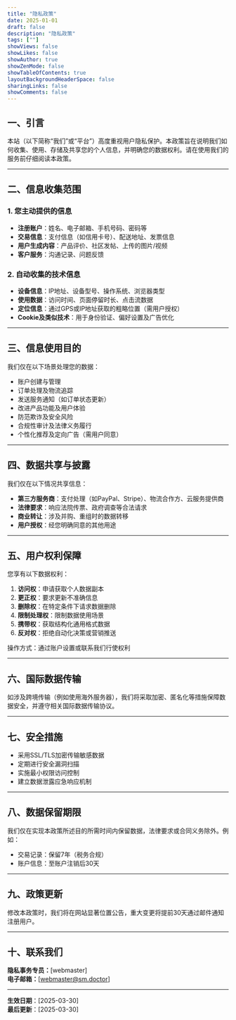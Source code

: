 ```yaml
---
title: "隐私政策"
date: 2025-01-01
draft: false
description: "隐私政策"
tags: [""]
showViews: false
showLikes: false
showAuthor: true
showZenMode: false
showTableOfContents: true
layoutBackgroundHeaderSpace: false 
sharingLinks: false
showComments: false
---
```


## 一、引言

本站（以下简称“我们”或“平台”）高度重视用户隐私保护。本政策旨在说明我们如何收集、使用、存储及共享您的个人信息，并明确您的数据权利。请在使用我们的服务前仔细阅读本政策。

---

## 二、信息收集范围

### 1. 您主动提供的信息
- **注册账户**：姓名、电子邮箱、手机号码、密码等
- **交易信息**：支付信息（如信用卡号）、配送地址、发票信息
- **用户生成内容**：产品评价、社区发帖、上传的图片/视频
- **客户服务**：沟通记录、问题反馈

### 2. 自动收集的技术信息
- **设备信息**：IP地址、设备型号、操作系统、浏览器类型
- **使用数据**：访问时间、页面停留时长、点击流数据
- **定位信息**：通过GPS或IP地址获取的粗略位置（需用户授权）
- **Cookie及类似技术**：用于身份验证、偏好设置及广告优化

---

## 三、信息使用目的

我们仅在以下场景处理您的数据：
- 账户创建与管理
- 订单处理及物流追踪
- 发送服务通知（如订单状态更新）
- 改进产品功能及用户体验
- 防范欺诈及安全风险
- 合规性审计及法律义务履行
- 个性化推荐及定向广告（需用户同意）

---

## 四、数据共享与披露

我们仅在以下情况共享信息：
- **第三方服务商**：支付处理（如PayPal、Stripe）、物流合作方、云服务提供商
- **法律要求**：响应法院传票、政府调查等合法请求
- **商业转让**：涉及并购、重组时的数据转移
- **用户授权**：经您明确同意的其他用途

---

## 五、用户权利保障

您享有以下数据权利：
1. **访问权**：申请获取个人数据副本
2. **更正权**：要求更新不准确信息
3. **删除权**：在特定条件下请求数据删除
4. **限制处理权**：限制数据使用场景
5. **携带权**：获取结构化通用格式数据
6. **反对权**：拒绝自动化决策或营销推送

操作方式：通过账户设置或联系我们行使权利

---

## 六、国际数据传输

如涉及跨境传输（例如使用海外服务器），我们将采取加密、匿名化等措施保障数据安全，并遵守相关国际数据传输协议。

---

## 七、安全措施

- 采用SSL/TLS加密传输敏感数据
- 定期进行安全漏洞扫描
- 实施最小权限访问控制
- 建立数据泄露应急响应机制

---

## 八、数据保留期限

我们仅在实现本政策所述目的所需时间内保留数据，法律要求或合同义务除外。例如：
- 交易记录：保留7年（税务合规）
- 账户信息：至账户注销后30天

---

## 九、政策更新

修改本政策时，我们将在网站显著位置公告，重大变更将提前30天通过邮件通知注册用户。

---

## 十、联系我们

**隐私事务专员：**[webmaster]  <br>
**电子邮箱：**[webmaster@sm.doctor]  <br>

---

**生效日期**：[2025-03-30]  
**最后更新**：[2025-03-30]

